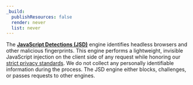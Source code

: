 ```yaml
---
_build:
  publishResources: false
  render: never
  list: never
---
```


The [**JavaScript Detections (JSD)**](/bots/reference/javascript-detections/) engine identifies headless browsers and other malicious fingerprints. This engine performs a lightweight, invisible JavaScript injection on the client side of any request while honoring our [strict privacy standards](https://www.cloudflare.com/privacypolicy/). We do not collect any personally identifiable information during the process. The JSD engine either blocks, challenges, or passes requests to other engines.